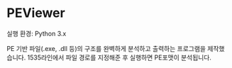 # PEViewer

실행 환경: Python 3.x

PE 기반 파일(.exe, .dll 등)의 구조를 완벽하게 분석하고 출력하는 프로그램을 제작했습니다.
1535라인에서 파일 경로를 지정해준 후 실행하면 PE포맷이 분석됩니다.
